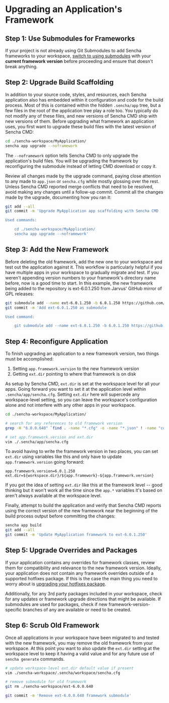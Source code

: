 # Upgrading an Application's Framework

## Step 1: Use Submodules for Frameworks

If your project is not already using Git Submodules to add Sencha frameworks to your workspace, [switch to using submodules](../best_practices/git_submodules.md) with your **current framework version** before proceeding and ensure that doesn't break anything.

## Step 2: Upgrade Build Scaffolding

In addition to your source code, styles, and resources, each Sencha application also has embedded within it configuration and code for the build process. Most of this is contained within the hidden `.sencha/app` tree, but a few files in the root of the application tree play a role too. You typically do not modify any of these files, and new versions of Sencha CMD ship with new versions of them. Before upgrading what framework an application uses, you first want to upgrade these build files with the latest version of Sencha CMD:

```bash
cd ./sencha-workspace/MyApplication/
sencha app upgrade --noframework
```

The `--noframework` option tells Sencha CMD to only upgrade the application's build files. You will be upgrading the framework by reconfiguring the submodule instead of letting CMD download or copy it.

Review all changes made by the upgrade command, paying close attention to any made to `app.json` or `sencha.cfg` while mostly glossing over the rest. Unless Sencha CMD reported merge conflicts that need to be resolved, avoid making any changes until a follow-up commit. Commit all the changes made by the upgrade, documenting how you ran it:

```bash
git add --all
git commit -m 'Upgrade MyApplication app scaffolding with Sencha CMD

Used commands:

    cd ./sencha-workspace/MyApplication/
    sencha app upgrade --noframework'
```

## Step 3: Add the New Framework

Before deleting the old framework, add the new one to your workspace and test out the application against it. This workflow is particularly helpful if you have multiple apps in your workspace to gradually migrate and test. If you weren't appending version numbers to your framework's directory name before, now is a good time to start. In this example, the new framework being added to the repository is ext-6.0.1.250 from Jarvus' GitHub mirror of GPL releases:

```bash
git submodule add --name ext-6.0.1.250 -b 6.0.1.250 https://github.com/JarvusInnovations/extjs.git ./sencha-workspace/ext-6.0.1.250
git commit -m 'Add ext-6.0.1.250 as submodule

Used command:

    git submodule add --name ext-6.0.1.250 -b 6.0.1.250 https://github.com/JarvusInnovations/extjs.git ./sencha-workspace/ext-6.0.1.250'
```

## Step 4: Reconfigure Application

To finish upgrading an application to a new framework version, two things must be accomplished: 

1. Setting `app.framework.version` to the new framework version
2. Getting `ext.dir` pointing to where that framework is on disk

As setup by Sencha CMD, `ext.dir` is set at the workspace level for all your apps. Going forward you want to set it at the application level within `.sencha/app/sencha.cfg`. Setting `ext.dir` here will supercede any workspace-level setting, so you can leave the workspace's configuration alone and not interfere with any other apps in your workspace.

```bash
cd ./sencha-workspace/MyApplication/

# search for any references to old framework version
grep -H "6.0.0.640" `find . -name "*.cfg" -o -name "*.json" ! -name "codegen.json" ! -name "bootstrap.*"`

# set app.framework.version and ext.dir
vim ./.sencha/app/sencha.cfg
```

To avoid having to write the framework version in two places, you can set `ext.dir` using variables like this and only have to update `app.framework.version` going forward:

```
app.framework.version=6.0.1.250
ext.dir=${workspace.dir}/${app.framework}-${app.framework.version}
```

If you got the idea of setting `ext.dir` like this at the framework level -- good thinking but it won't work all the time since the `app.*` variables it's based on aren't always available at the workspace level.

Finally, attempt to build the application and verify that Sencha CMD reports using the correct version of the new framework near the beginning of the build process output before committing the changes:

```bash
sencha app build
git add --all
git commit -m 'Update MyApplication framework to ext-6.0.1.250'
```

## Step 5: Upgrade Overrides and Packages

If your application contains any overrides for framework classes, review them for compatibility and relevance to the new framework version. Ideally, your application does not contain any framework overrides outside of a supported hotfixes package. If this is the case the main thing you need to worry about is [upgrading your hotfixes package](../framework_bugs/upgrading_framework.md).

Additionally, for any 3rd party packages included in your workspace, check for any updates or framework upgrade directions that might be available. If submodules are used for packages, check if new framework-version-specific branches of any are available or need to be created.

## Step 6: Scrub Old Framework

Once all applications in your workspace have been migrated to and tested with the new framework, you may remove the old framework from your workspace. At this point you want to also update the `ext.dir` setting at the workspace level to keep it having a valid value and for any future use of `sencha generate` commands.

```bash
# update workspace-level ext.dir default value if present
vim ./sencha-workspace/.sencha/workspace/sencha.cfg

# remove submodule for old framework
git rm ./sencha-workspace/ext-6.0.0.640

git commit -m 'Remove ext-6.0.0.640 framework submodule'
```


